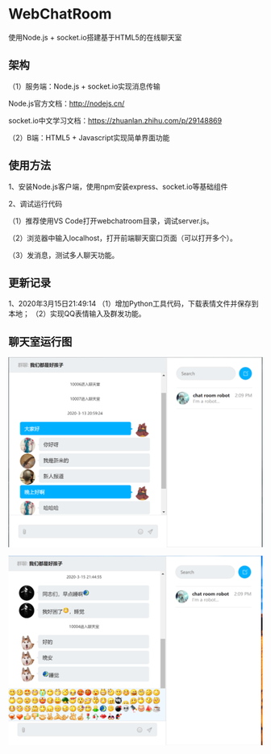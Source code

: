 # WebChatRoom
使用Node.js + socket.io搭建基于HTML5的在线聊天室

## 架构
（1）服务端：Node.js + socket.io实现消息传输

Node.js官方文档：http://nodejs.cn/

socket.io中文学习文档：https://zhuanlan.zhihu.com/p/29148869

（2）B端：HTML5 + Javascript实现简单界面功能

## 使用方法
1、安装Node.js客户端，使用npm安装express、socket.io等基础组件

2、调试运行代码

（1）推荐使用VS Code打开webchatroom目录，调试server.js。

（2）浏览器中输入localhost，打开前端聊天窗口页面（可以打开多个）。

（3）发消息，测试多人聊天功能。

## 更新记录

1、2020年3月15日21:49:14
（1）增加Python工具代码，下载表情文件并保存到本地；
（2）实现QQ表情输入及群发功能。

## 聊天室运行图

![](https://raw.githubusercontent.com/JelinYao/WebChatRoom/master/img/screen.png)

![](https://raw.githubusercontent.com/JelinYao/WebChatRoom/master/img/emoji.png)